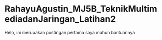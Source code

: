 # RahayuAgustin_MJ5B_TeknikMultimediadanJaringan_Latihan2
Helo, ini merupakan postingan pertama saya mohon bantuannya

